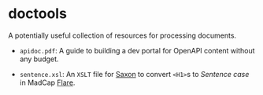 # doctools
A potentially useful collection of resources for processing documents.

* `apidoc.pdf`: A guide to building a dev portal for OpenAPI content without any budget.

* `sentence.xsl`: An `XSLT` file for [Saxon](https://www.saxonica.com/welcome/welcome.xml) to convert `<H1>`s to _Sentence case_ in MadCap [Flare](https://www.madcapsoftware.com/products/flare/).
